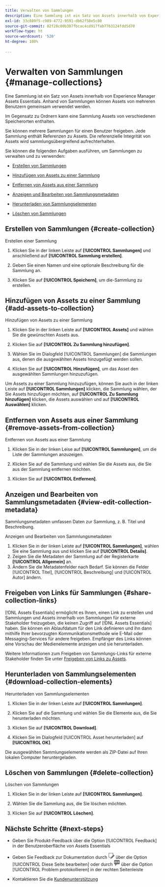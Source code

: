 ```yaml
---
title: Verwalten von Sammlungen
description: Eine Sammlung ist ein Satz von Assets innerhalb von Experience Manager Assets Essentials. Anhand von Sammlungen können Assets von mehreren Benutzern gemeinsam verwendet werden.
exl-id: 33c889f5-c989-4772-9591-db62f50e5c80
source-git-commit: 02f28c00b387fbcac4cd917fab7763124fdd5d70
workflow-type: ht
source-wordcount: '520'
ht-degree: 100%

---
```


# Verwalten von Sammlungen {#manage-collections}

Eine Sammlung ist ein Satz von Assets innerhalb von Experience Manager Assets Essentials. Anhand von Sammlungen können Assets von mehreren Benutzern gemeinsam verwendet werden.

Im Gegensatz zu Ordnern kann eine Sammlung Assets von verschiedenen Speicherorten enthalten.

<!--
You can share collections with various users that are assigned different levels of privileges, including viewing, editing, and so on.
-->

Sie können mehrere Sammlungen für einen Benutzer freigeben. Jede Sammlung enthält Referenzen zu Assets. Die referenzielle Integrität von Assets wird sammlungsübergreifend aufrechterhalten.

Sie können die folgenden Aufgaben ausführen, um Sammlungen zu verwalten und zu verwenden:

* [Erstellen von Sammlungen](#create-collection)

* [Hinzufügen von Assets zu einer Sammlung](#add-assets-to-collection)

* [Entfernen von Assets aus einer Sammlung](#remove-assets-from-collection)

* [Anzeigen und Bearbeiten von Sammlungsmetadaten](#view-edit-collection-metadata)

* [Herunterladen von Sammlungselementen](#download-collection-elements)

* [Löschen von Sammlungen](#delete-collection)

## Erstellen von Sammlungen {#create-collection}

Erstellen einer Sammlung

1. Klicken Sie in der linken Leiste auf **[!UICONTROL Sammlungen]** und anschließend auf **[!UICONTROL Sammlung erstellen]**.

1. Geben Sie einen Namen und eine optionale Beschreibung für die Sammlung an.

1. Klicken Sie auf **[!UICONTROL Speichern]**, um die-Sammlung zu erstellen.

## Hinzufügen von Assets zu einer Sammlung {#add-assets-to-collection}

Hinzufügen von Assets zu einer Sammlung

1. Klicken Sie in der linken Leiste auf **[!UICONTROL Assets]** und wählen Sie die gewünschten Assets aus.

1. Klicken Sie auf **[!UICONTROL Zu Sammlung hinzufügen]**.

1. Wählen Sie im Dialogfeld [!UICONTROL Sammlungen] die Sammlungen aus, denen die ausgewählten Assets hinzugefügt werden sollen.

1. Klicken Sie auf **[!UICONTROL Hinzufügen]**, um das Asset den ausgewählten Sammlungen hinzuzufügen.

Um Assets zu einer Sammlung hinzuzufügen, können Sie auch in der linken Leiste auf **[!UICONTROL Sammlungen]** klicken, die Sammlung wählen, der Sie Assets hinzufügen möchten, auf **[!UICONTROL Zu Sammlung hinzufügen]** klicken, die Assets auswählen und auf **[!UICONTROL Auswählen]** klicken.

## Entfernen von Assets aus einer Sammlung {#remove-assets-from-collection}

Entfernen von Assets aus einer Sammlung

1. Klicken Sie in der linken Leise auf **[!UICONTROL Sammlungen]**, um die Liste der Sammlungen anzuzeigen.

1. Klicken Sie auf die Sammlung und wählen Sie die Assets aus, die Sie aus der Sammlung entfernen möchten.

1. Klicken Sie auf **[!UICONTROL Entfernen]**.

<!--

## Manage access to a collection {#manage-collection-access}

The permission management for collections function in the same manner as folders in [!DNL Assets Essentials]. Administrators can manage the access levels for collections available in the repository. As an administrator, you can create user groups and assign permissions to those groups to manage access levels. You can also delegate the permission management privileges to user groups at the collection-level.

For more information, see [Manage permissions for folders and collections](manage-permissions.md).

## Search a collection {#search-collections}

Click **[!UICONTROL Collections]** in the left rail and use the Search box to specify a text as the criteria to search for a collection. [!DNL Assets Essentials] uses the specified text to search collection names, metadata including tags defined for a collection and returns appropriate results.

>[!NOTE]
>
>Assets Essentials performs search in collections available at the root level. It does not perform search in assets and folders available in collections.

-->

## Anzeigen und Bearbeiten von Sammlungsmetadaten {#view-edit-collection-metadata}

Sammlungsmetadaten umfassen Daten zur Sammlung, z. B. Titel und Beschreibung.

Anzeigen und Bearbeiten von Sammlungsmetadaten

1. Klicken Sie in der linken Leiste auf **[!UICONTROL Sammlungen]**, wählen Sie eine Sammlung aus und klicken Sie auf **[!UICONTROL Details]**.
1. Zeigen Sie die Metadaten der Sammlung auf der Registerkarte **[!UICONTROL Allgemein]** an.
1. Ändern Sie die Metadatenfelder nach Bedarf. Sie können die Felder [!UICONTROL Titel], [!UICONTROL Beschreibung] und [!UICONTROL Autor] ändern.

## Freigeben von Links für Sammlungen {#share-collection-links}

[!DNL Assets Essentials] ermöglicht es Ihnen, einen Link zu erstellen und Sammlungen und Assets innerhalb von Sammlungen für externe Stakeholder freizugeben, die keinen Zugriff auf [!DNL Assets Essentials] haben. Sie können ein Ablaufdatum für den Link definieren und ihn dann mithilfe Ihrer bevorzugten Kommunikationsmethode wie E-Mail oder Messaging-Services für andere freigeben. Empfänger des Links können eine Vorschau der Medienelemente anzeigen und sie herunterladen.

Weitere Informationen zum Freigeben von Sammlungs-Links für externe Stakeholder finden Sie unter [Freigeben von Links zu Assets](share-links-for-assets.md).

## Herunterladen von Sammlungselementen {#download-collection-elements}

Herunterladen von Sammlungselementen

1. Klicken Sie in der linken Leiste auf **[!UICONTROL Sammlungen]**.

1. Klicken Sie auf die Sammlung und wählen Sie die Elemente aus, die Sie herunterladen möchten.

1. Klicken Sie auf **[!UICONTROL Download]**.

1. Klicken Sie im Dialogfeld [!UICONTROL Asset herunterladen] auf **[!UICONTROL OK]**.

Die ausgewählten Sammlungselemente werden als ZIP-Datei auf Ihren lokalen Computer heruntergeladen.

## Löschen von Sammlungen {#delete-collection}

Löschen von Sammlungen

1. Klicken Sie in der linken Leiste auf **[!UICONTROL Sammlungen]**.

1. Wählen Sie die Sammlung aus, die Sie löschen möchten.

1. Klicken Sie auf **[!UICONTROL Löschen]**.

## Nächste Schritte {#next-steps}

* Geben Sie Produkt-Feedback über die Option [!UICONTROL Feedback] in der Benutzeroberfläche von Assets Essentials

* Geben Sie Feedback zur Dokumentation durch ![Bearbeiten der Seite](assets/do-not-localize/edit-page.png) über die Option [!UICONTROL Diese Seite bearbeiten] oder durch ![Erstellen eines GitHub-Themas](assets/do-not-localize/github-issue.png) über die Option [!UICONTROL Problem protokollieren] in der rechten Seitenleiste

* Kontaktieren Sie die [Kundenunterstützung](https://experienceleague.adobe.com/?support-solution=General&amp;lang=de#support)
